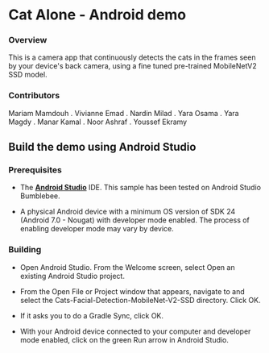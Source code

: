 # Cat Alone - Android demo

### Overview

This is a camera app that continuously detects the cats in the frames seen by your device's back camera, using a fine tuned pre-trained MobileNetV2 SSD model.

### Contributors
Mariam Mamdouh . Vivianne Emad . Nardin Milad . Yara Osama . Yara Magdy . Manar Kamal . Noor Ashraf . Youssef Ekramy


## Build the demo using Android Studio

### Prerequisites

*   The **[Android Studio](https://developer.android.com/studio/index.html)**
    IDE. This sample has been tested on Android Studio Bumblebee.

*   A physical Android device with a minimum OS version of SDK 24 (Android 7.0 -
    Nougat) with developer mode enabled. The process of enabling developer mode
    may vary by device.

### Building

*   Open Android Studio. From the Welcome screen, select Open an existing
    Android Studio project.

*   From the Open File or Project window that appears, navigate to and select
    the Cats-Facial-Detection-MobileNet-V2-SSD directory. Click OK.

*   If it asks you to do a Gradle Sync, click OK.

*   With your Android device connected to your computer and developer mode
    enabled, click on the green Run arrow in Android Studio.
